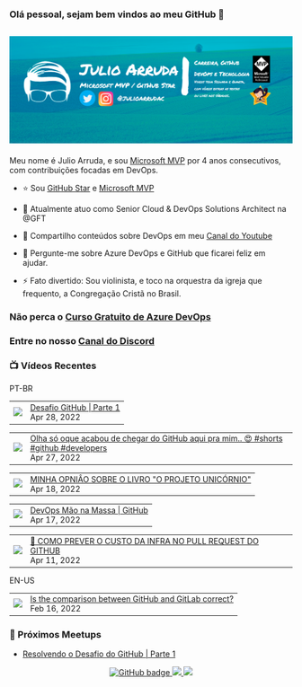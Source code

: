 ### Olá pessoal, sejam bem vindos ao meu GitHub 👋

## [![Julio Arruda Header](https://raw.githubusercontent.com/julioarruda/julioarruda/master/fundo%20github.png)](https://youtube.com/user/julioarrudac)
Meu nome é Julio Arruda, e sou [Microsoft MVP](https://mvp.microsoft.com/pt-br/PublicProfile/5002557?fullName=Julio%20%20Arruda) por 4 anos consecutivos, com contribuições focadas em DevOps.


- ⭐ Sou [GitHub Star](https://stars.github.com/profiles/julioarruda) e [Microsoft MVP](https://mvp.microsoft.com/pt-br/PublicProfile/5002557?fullName=Julio%20%20Arruda)

- 🔭 Atualmente atuo como Senior Cloud & DevOps Solutions Architect na @GFT

- 👯 Compartilho conteúdos sobre DevOps em meu [Canal do Youtube](https://youtube.com/user/julioarrudac)

- 💬 Pergunte-me sobre Azure DevOps e GitHub que ficarei feliz em ajudar.

- ⚡ Fato divertido: Sou violinista, e toco na orquestra da igreja que frequento, a Congregação Cristã no Brasil.


### Não perca o [Curso Gratuito de Azure DevOps](https://github.com/julioarruda/Curso-Azure-DevOps)

### Entre no nosso [Canal do Discord](https://discord.gg/HAr9WFYkpB)


### 📺 Vídeos Recentes

PT-BR

<!-- YOUTUBE:START --><table><tr><td><a href="https://www.youtube.com/watch?v=Nhjaxoxkc2I"><img width="140px" src="https://i.ytimg.com/vi/Nhjaxoxkc2I/mqdefault.jpg"></a></td>
<td><a href="https://www.youtube.com/watch?v=Nhjaxoxkc2I">Desafio GitHub | Parte 1</a><br/>Apr 28, 2022</td></tr></table>
<table><tr><td><a href="https://www.youtube.com/watch?v=i6I0agdg4vw"><img width="140px" src="https://i.ytimg.com/vi/i6I0agdg4vw/mqdefault.jpg"></a></td>
<td><a href="https://www.youtube.com/watch?v=i6I0agdg4vw">Olha só oque acabou de chegar do GitHub aqui pra mim.. 😍 #shorts #github #developers</a><br/>Apr 27, 2022</td></tr></table>
<table><tr><td><a href="https://www.youtube.com/watch?v=Vdd1Ray2T1o"><img width="140px" src="https://i.ytimg.com/vi/Vdd1Ray2T1o/mqdefault.jpg"></a></td>
<td><a href="https://www.youtube.com/watch?v=Vdd1Ray2T1o">MINHA OPNIÂO SOBRE O LIVRO &quot;O PROJETO UNICÓRNIO&quot;</a><br/>Apr 18, 2022</td></tr></table>
<table><tr><td><a href="https://www.youtube.com/watch?v=mGFmjckpxc4"><img width="140px" src="https://i.ytimg.com/vi/mGFmjckpxc4/mqdefault.jpg"></a></td>
<td><a href="https://www.youtube.com/watch?v=mGFmjckpxc4">DevOps Mão na Massa | GitHub</a><br/>Apr 17, 2022</td></tr></table>
<table><tr><td><a href="https://www.youtube.com/watch?v=mttx5ZpNU_s"><img width="140px" src="https://i.ytimg.com/vi/mttx5ZpNU_s/mqdefault.jpg"></a></td>
<td><a href="https://www.youtube.com/watch?v=mttx5ZpNU_s">🤑 COMO PREVER O CUSTO DA INFRA NO PULL REQUEST DO GITHUB</a><br/>Apr 11, 2022</td></tr></table>
<!-- YOUTUBE:END -->

EN-US
<!-- YOUTUBEEN:START --><table><tr><td><a href="https://www.youtube.com/watch?v=wHo1ftsyzNE"><img width="140px" src="https://i.ytimg.com/vi/wHo1ftsyzNE/mqdefault.jpg"></a></td>
<td><a href="https://www.youtube.com/watch?v=wHo1ftsyzNE">Is the comparison between GitHub and GitLab correct?</a><br/>Feb 16, 2022</td></tr></table>
<!-- YOUTUBEEN:END -->

### 🚀  Próximos Meetups

<!-- MEETUP:START -->
- [Resolvendo o Desafio do GitHub | Parte 1](https://www.meetup.com/Net-Vale/events/285323495/)
<!-- MEETUP:END -->


<p align="center">
  <a href="https://github.com/julioarruda?tab=followers">
    <img src="https://img.shields.io/github/followers/julioarruda?label=Followers&logo=GitHub&style=for-the-badge" alt="GitHub badge" />
  </a>
  <a href="http://twitter.com/julioarrudac">
    <img src="https://img.shields.io/twitter/follow/julioarrudac?label=Twitter&logo=twitter&style=for-the-badge" />
  </a>
  <a href="http://youtube.com/c/julioarruda?sub_confirmation=1">
    <img src="https://img.shields.io/youtube/views/4BYlkYtHNus?label=YouTube&logo=YouTube&style=for-the-badge" />
  </a>
</p>

<!--
**julioarruda/julioarruda** is a ✨ _special_ ✨ repository because its `README.md` (this file) appears on your GitHub profile.

Here are some ideas to get you started:

- 🔭 I’m currently working on ...
- 🌱 I’m currently learning ...
- 👯 I’m looking to collaborate on ...
- 🤔 I’m looking for help with ...
- 💬 Ask me about ...
- 📫 How to reach me: ...
- 😄 Pronouns: ...
- ⚡ Fun fact: ...
-->
